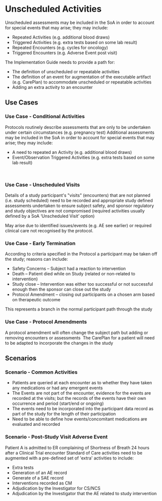 # Unscheduled Activities

​Unscheduled assessments may be included in the SoA in order to account for special events that may arise; they may include:​
* Repeated Activities (e.g. additional blood draws)​
* Triggered Activities (e.g. extra tests based on some lab result)​
* Repeated Encounters (e.g. cycles for oncology)​
* Triggered Encounters (e.g. Adverse Event post visit)​

The Implementation Guide needs to provide a path for:​
* The definition of unscheduled or repeatable activities​
* The definition of an event for augmentation of the executable artifact (e.g. CarePlan) to accommodate unscheduled or repeatable activities​
* Adding an extra activity to an encounter​

## Use Cases

### Use Case - Conditional Activities
Protocols routinely describe assessments that are only to be undertaken under certain circumstances (e.g. pregnancy test)​
Additional assessments may be included in the SoA in order to account for special events that may arise; they may include:​
* A need to repeated an Activity (e.g. additional blood draws)​
* Event/Observation Triggered Activities (e.g. extra tests based on some lab result)​

​
### Use Case - Unscheduled Visits
Details of a study participant's "visits" (encounters) that are not planned (i.e. study scheduled) need to be recorded and appropriate study defined assessments undertaken to ensure subject safety, and sponsor regulatory and study objectives are not compromised (required activities usually defined by a SoA ‘Unscheduled Visit’ option) ​

May arise due to identified issues/events (e.g. AE see earlier) or required clinical care not recognised by the protocol.​

### Use Case - Early Termination​
According to criteria specified in the Protocol a participant may be taken off the study; reasons can include:​
* Safety Concerns – Subject had a reaction to intervention​
* Death – Patient died while on Study (related or non-related to intervention)​
* Study close – Intervention was either too successful or not successful enough then the sponsor can close out the study​
* Protocol Amendment – closing out participants on a chosen arm based on therapeutic outcome​

This represents a branch in the normal participant path through the study​

### Use Case - Protocol Amendments
A protocol amendment will often change the subject path but adding or removing encounters or assessments ​
The CarePlan for a patient will need to be adapted to incorporate the changes in the study 


## Scenarios

### Scenario - Common Activities
* Patients are queried at each encounter as to whether they have taken any medications or had any emergent events​
* The Events are not part of the encounter, evidence for the events are recorded at the visits; but the records of the events have their own occurrence and period (start/end or ongoing)​
* The events need to be incorporated into the participant data record as part of the study for the length of their participation​
* Need to be able to define how events/concomitant medications are evaluated and recorded ​

### Scenario - Post-Study Visit Adverse Event
Patient A is admitted to ER complaining of Shortness of Breath 24 hours after a Clinical Trial encounter​
Standard of Care activities need to be augmented with a pre-defined set of 'extra' activities to include​:
* Extra tests​
* Generation of an AE record​
* Generate of a SAE record​
* Interventions recorded as CM​
* Adjudication by the Investigator for CS/NCS​
* Adjudication by the Investigator that the AE related to study intervention​
